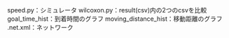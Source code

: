 speed.py：シミュレータ
wilcoxon.py：result(csv)内の2つのcsvを比較
goal_time_hist：到着時間のグラフ
moving_distance_hist：移動距離のグラフ
.net.xml：ネットワーク
